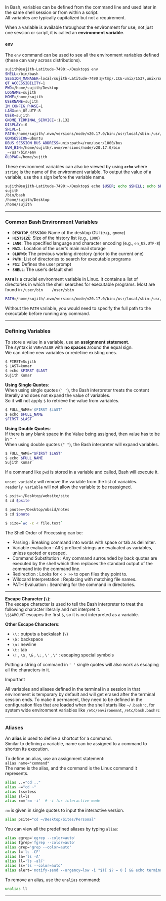 

In Bash, variables can be defined from the command line and used later in the same shell session or from within a script.    
All variables are typically capitalized but not a requirement.

When a variable is available throughout the environment for use, not just one session or script, it is called an **environment variable**.

#### **env**  
The `env` command can be used to see all the environment variables defined (these can vary across distributions).

```bash {frame="none"}
sujith@sujith-Latitude-7490:~/Desktop$ env
SHELL=/bin/bash
SESSION_MANAGER=local/sujith-Latitude-7490:@/tmp/.ICE-unix/1537,unix/sujith-Latitude-7490:/tmp/.ICE-unix/1537
QT_ACCESSIBILITY=1
PWD=/home/sujith/Desktop
LOGNAME=sujith
HOME=/home/sujith
USERNAME=sujith
IM_CONFIG_PHASE=1
LANG=en_US.UTF-8
USER=sujith
GNOME_TERMINAL_SERVICE=:1.132
DISPLAY=:0
SHLVL=1
PATH=/home/sujith/.nvm/versions/node/v20.17.0/bin:/usr/local/sbin:/usr/local/bin:/usr/sbin:/usr/bin:/sbin:/bin:/usr/games:/usr/local/games:/snap/bin:/snap/bin
GDMSESSION=ubuntu
DBUS_SESSION_BUS_ADDRESS=unix:path=/run/user/1000/bus
NVM_BIN=/home/sujith/.nvm/versions/node/v20.17.0/bin
_=/usr/bin/env
OLDPWD=/home/sujith
```

These environment variables can also be viewed by using **`echo`** where `string` is the name of the environment variable. To output the value of a variable, use the `$` sign before the variable name.

```bash {frame="none"}
sujith@sujith-Latitude-7490:~/Desktop$ echo $USER; echo $SHELL; echo $PWD; echo $OLDPWD;
sujith
/bin/bash
/home/sujith/Desktop
/home/sujith
```

---

### **Common Bash Environment Variables**

- **`DESKTOP_SESSION`**: Name of the desktop GUI (e.g., `gnome`)
- **`HISTSIZE`**: Size of the history list (e.g., `1000`)
- **`LANG`**: The specified language and character encoding (e.g., `en_US.UTF-8`)
- **`MAIL`**: Location of the user's main mail storage
- **`OLDPWD`**: The previous working directory (prior to the current one)
- **`PATH`**: List of directories to search for executable programs
- **`PS1`**: Defines the user prompt
- **`SHELL`**: The user’s default shell

**`PATH`** is a crucial environment variable in Linux. It contains a list of directories in which the shell searches for executable programs.
Most are found in `/user/bin    /user/sbin`

```bash {frame="none"}
PATH=/home/sujith/.nvm/versions/node/v20.17.0/bin:/usr/local/sbin:/usr/local/bin:/usr/sbin:/usr/bin:/sbin:/bin:/usr/games:/usr/local/games:/snap/bin:/snap/bin
```

Without the `PATH` variable, you would need to specify the full path to the executable before running any command.


---

### **Defining Variables**

To store a value in a variable, use an **assignment statement**.    
The syntax is `VAR=VALUE` with **no spaces** around the equal sign.    
We can define new variables or redefine existing ones.

```bash {frame="none"}
$ FIRST=Sujith
$ LAST=kumar
$ echo $FIRST $LAST
Sujith Kumar
```

**Using Single Quotes**:    
When using single quotes (`' '`), the Bash interpreter treats the content literally and does not expand the value of variables.      
So it will not apply `$` to retrieve the value from variables.

```bash {frame="none"}
$ FULL_NAME='$FIRST $LAST'
$ echo $FULL_NAME
$FIRST $LAST
```

**Using Double Quotes**:     
If there is any blank space in the Value being assigned, then value has to be in `" "`      
When using double quotes (`" "`), the Bash interpreter will expand variables.

```bash {frame="none"}
$ FULL_NAME="$FIRST $LAST"
$ echo $FULL_NAME
Sujith Kumar
```

If a command like `pwd` is stored in a variable and called, Bash will execute it.

`unset variable` will remove the variable from the list of variables.     
`readonly variable` will not allow the variable to be reassigned.    

```bash {frame="none"}
$ psit=~/Desktop/website/site
$ cd $psite

$ pnote=~/Desktop/obsid/notes
$ cd $pnote

$ size=`wc -c < file.text`
```

The Shell Order of Processing can be:    
* Parsing : Breaking command into words with space or tab as delimiter.
* Variable evaluation : All `$` prefixed strings are evaluated as variables, unless quoted or escaped.  
* Command Substitution : Any command surrounded by back quotes are executed by the shell which then replaces the standard output of the command into the command line.     
* Redirection : Looks for `< > >>` to open files they point to.
* Wildcard Interpretation : Replacing with matching file names.
* PATH Evaluation : Searching for the command in directories.


____

**Escape Character (`\`)**:    
The escape character is used to tell the Bash interpreter to treat the following character literally and not interpret it.     
`\$$AMOUNT` escapes the first `$`, so it is not interpreted as a variable.

**Other Escape Characters**:     
- `\\` : outputs a backslash (`\`)
- `\b` : backspace
- `\n` : newline
- `\t` : tab
- `\!` , `\$` , `\&` , `\;` , `\'` , `\"` : escaping special symbols

Putting a string of command in `' '` single quotes will also work as escaping all the characters in it.

> [!Important]
> All variables and aliases defined in the terminal in a session in that environment is temporary by default and will get erased after the terminal session ends.
>To make it permanent, they need to be defined in the configuration files that are loaded when the shell starts like `~/.bashrc`, for system wide environment variables like `/etc/environemnt`, `/etc/bash.bashrc` 

---

### **Aliases**

An **alias** is used to define a shortcut for a command.    
Similar to defining a variable, name can be assigned to a command to shorten its execution.

To define an alias, use an assignment statement:    
`alias name="command"`    
The name is the alias, and the command is the Linux command it represents.

```bash {frame="none"}
alias ..="cd .."
alias ~="cd ~"
alias lss=less
alias sl=ls
alias rm='rm -i'  # -i for interactive mode
```
`rm` is given in single quotes to input the interactive version.

```bash {frame="none"}
alias psite="cd ~/Desktop/Sites/Personal"
```


You can view all the predefined aliases by typing `alias`:
```bash {frame="none"}
alias egrep='egrep --color=auto'
alias fgrep='fgrep --color=auto'
alias grep='grep --color=auto'
alias l='ls -CF'
alias la='ls -A'
alias ll='ls -alF'
alias ls='ls --color=auto'
alias alert='notify-send --urgency=low -i "$([ $? = 0 ] && echo terminal || echo error)" "$(history|tail -n1|sed -e '\''s/^\s*[0-9]\+\s*//;s/[;&|]\s*alert$//'\'')"'
```



To remove an alias, use the `unalias` command:

```bash {frame="none"}
unalias ll
```

---